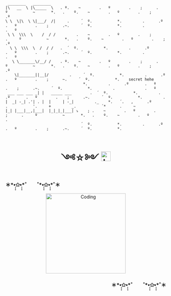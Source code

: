 
```
 ________   ________  
|\   __  \ |\_____  \   . º.    ~        .   º        .    ;      .     º           ~       *.   .    º.    ~        .   º        .    ;          .º          
\ \  \|\  \ \|___/  /|     .     ´  º.           *.         .      .º       .   º        .    ;      .~.     ´  º.           *.         .             .   º       
 \ \  \\\  \    /  / /         .    ~        .   º        .    ;      .     º           ~       *.   .    º.    ~        .   º        .    ;          .º      
  \ \  \\\  \  /  / /   .  ´  º.           *.         .      .º       .   º        .    ;      .~.     ´  º.           *.         .             .   º  
   \ \_______\/__/ /    . º.    ~        .   º        .    ;      .     º           ~       *.   .    º.    ~        .   º        .    ;          .º      
    \|_______||__|/         .     ´  º.           *.         .      .º       .   º        .    ;      ~.     ´  º.           *.    secret hehe
                                  *.         .      .º       .   º        .    ;      .~.     ´  º.           *.         .             .   º 
 ___ ___ ___ _| |   _____ ___        .  ´  º.           *.         .      .º       .   º        .    ;      .~.     ´  º.           *.         .             
|  _| -_| .'| . |  |     | -_|         ._    *.   ´.   ,      .º          .           '.     +         _.           ´*      .     ~
|_| |___|__,|___|  |_|_|_|___| ⤵    ; .    ~        .   º        .    ;      .     º           ~       *.   .    º.    ~        .   º        .   
                                 ´  º.           *.         .      .º       .   º        .    ;      .~.     ´  º.           *.
                      
```

<div align="center">
  <h1> ༺☆༻ <img src="assets/hand_wave.gif" alt="hand_wave.gif" width="30"/></h1>
</div>

<div>

   <h3 align="left">＊*•̩̩͙✩•̩̩͙*˚　　˚*•̩̩͙✩•̩̩͙*˚＊</h3>
  
  <div align="center">
    <img alt="Coding" width="250" src="https://i.pinimg.com/564x/f6/de/72/f6de72aab17f714c57be0dcb16ee9e73.jpg">
  </div>
  
  <h3 align="right">＊*•̩̩͙✩•̩̩͙*˚　　˚*•̩̩͙✩•̩̩͙*˚＊</h3>

  
</div>

<!--
**ZER0SEV3N/ZER0SEV3N** is a ✨ _special_ ✨ repository because its `README.md` (this file) appears on your GitHub profile.

Here are some ideas to get you started:

- 🔭 I’m currently working on ...
- 🌱 I’m currently learning ...
- 👯 I’m looking to collaborate on ...
- 🤔 I’m looking for help with ...
- 💬 Ask me about ...
- 📫 How to reach me: ...
- 😄 Pronouns: ...
- ⚡ Fun fact: ...
-->
